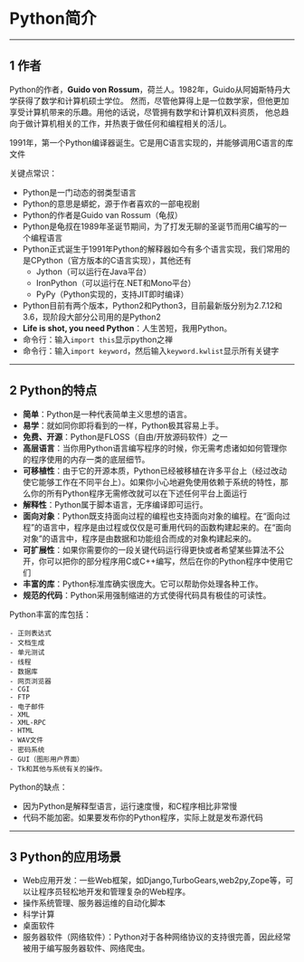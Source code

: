 # Python简介

---
## 1 作者

Python的作者，**Guido von Rossum**，荷兰人。1982年，Guido从阿姆斯特丹大学获得了数学和计算机硕士学位。
然而，尽管他算得上是一位数学家，但他更加享受计算机带来的乐趣。用他的话说，尽管拥有数学和计算机双料资质，
他总趋向于做计算机相关的工作，并热衷于做任何和编程相关的活儿。

1991年，第一个Python编译器诞生。它是用C语言实现的，并能够调用C语言的库文件

关键点常识：

- Python是一门动态的弱类型语言
- Python的意思是蟒蛇，源于作者喜欢的一部电视剧
- Python的作者是Guido van Rossum（龟叔）
- Python是龟叔在1989年圣诞节期间，为了打发无聊的圣诞节而用C编写的一个编程语言
- Python正式诞生于1991年Python的解释器如今有多个语言实现，我们常用的是CPython（官方版本的C语言实现），其他还有
    - Jython（可以运行在Java平台）
    - IronPython（可以运行在.NET和Mono平台）
    - PyPy（Python实现的，支持JIT即时编译）
- Python目前有两个版本，Python2和Python3，目前最新版分别为2.7.12和3.6，现阶段大部分公司用的是Python2
- **Life is shot, you need Python**：人生苦短，我用Python。
- 命令行：输入`import this`显示python之禅
- 命令行：输入`import keyword`，然后输入`keyword.kwlist`显示所有关键字

---
## 2 Python的特点

- **简单**：Python是一种代表简单主义思想的语言。
- **易学**：就如同你即将看到的一样，Python极其容易上手。
- **免费、开源**：Python是FLOSS（自由/开放源码软件）之一
- **高层语言**：当你用Python语言编写程序的时候，你无需考虑诸如如何管理你的程序使用的内存一类的底层细节。
- **可移植性**：由于它的开源本质，Python已经被移植在许多平台上（经过改动使它能够工作在不同平台上）。如果你小心地避免使用依赖于系统的特性，那么你的所有Python程序无需修改就可以在下述任何平台上面运行
- **解释性**：Python属于脚本语言，无序编译即可运行。
- **面向对象**：Python既支持面向过程的编程也支持面向对象的编程。在“面向过程”的语言中，程序是由过程或仅仅是可重用代码的函数构建起来的。在“面向对象”的语言中，程序是由数据和功能组合而成的对象构建起来的。
- **可扩展性**：如果你需要你的一段关键代码运行得更快或者希望某些算法不公开，你可以把你的部分程序用C或C++编写，然后在你的Python程序中使用它们
- **丰富的库**：Python标准库确实很庞大。它可以帮助你处理各种工作。
- **规范的代码**：Python采用强制缩进的方式使得代码具有极佳的可读性。

Python丰富的库包括：

    - 正则表达式
    - 文档生成
    - 单元测试
    - 线程
    - 数据库
    - 网⻚浏览器
    - CGI
    - FTP
    - 电子邮件
    - XML
    - XML-RPC
    - HTML
    - WAV文件
    - 密码系统
    - GUI（图形用户界面）
    - Tk和其他与系统有关的操作。

Python的缺点：

- 因为Python是解释型语言，运行速度慢，和C程序相比非常慢
- 代码不能加密。如果要发布你的Python程序，实际上就是发布源代码

---
## 3 Python的应用场景

- Web应用开发：一些Web框架，如Django,TurboGears,web2py,Zope等，可以让程序员轻松地开发和管理复杂的Web程序。
- 操作系统管理、服务器运维的自动化脚本
- 科学计算
- 桌面软件
- 服务器软件（网络软件）：Python对于各种网络协议的支持很完善，因此经常被用于编写服务器软件、网络爬虫。

